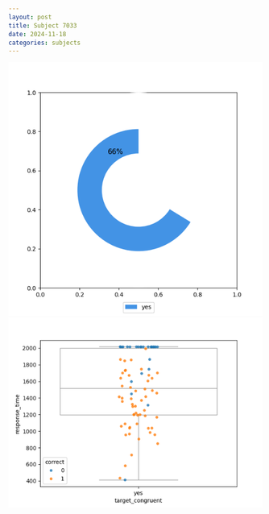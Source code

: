 ```yaml
---
layout: post
title: Subject 7033
date: 2024-11-18
categories: subjects
---
```


![](data/7033/run-3/7033_accuracy_target_congruence.png)
![](data/7033/run-3/7033_rt_congruence.png)
